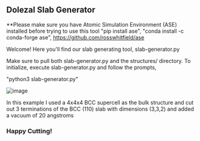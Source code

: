 ## Dolezal Slab Generator
**Please make sure you have Atomic Simulation Environment (ASE) installed before trying to use this tool "pip install ase", "conda install -c conda-forge ase", https://github.com/rosswhitfield/ase

Welcome! Here you'll find our slab generating tool, slab-generator.py

Make sure to pull both slab-generator.py and the structures/ directory. To initialize, execute slab-generator.py and follow the prompts, 

"python3 slab-generator.py"

![image](https://user-images.githubusercontent.com/47109396/143624193-dc7d8af7-1c48-421d-9699-0b4bc3cd0d5a.png)

In this example I used a 4x4x4 BCC supercell as the bulk structure and cut out 3 terminations of the BCC (110) slab with dimensions (3,3,2) and added a vacuum of 20 angstroms
### Happy Cutting!
